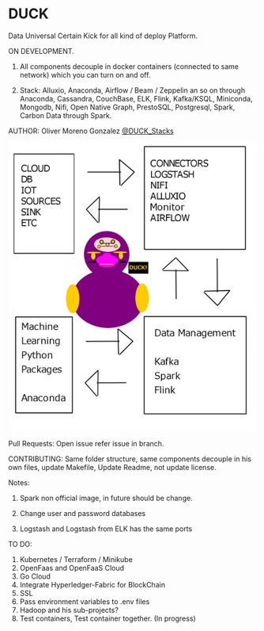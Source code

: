 # DUCK

Data Universal Certain Kick for all kind of deploy Platform.

ON DEVELOPMENT.

1) All components decouple in docker containers (connected to same network) which you can turn on and off.

2) Stack: Alluxio, Anaconda, Airflow / Beam / Zeppelin an so on through Anaconda, Cassandra, CouchBase, ELK, Flink, Kafka/KSQL, Miniconda, Mongodb, Nifi, Open Native Graph, PrestoSQL, Postgresql, Spark, Carbon Data through Spark.

AUTHOR:
Oliver Moreno Gonzalez [@DUCK_Stacks](https://instagram.com/duck_stacks?utm_source=ig_profile_share&igshid=13p4dixzlsapl)

![Alt text](docs/resources/DUCKLOGO.jpg?raw=true "DUCK Data Flow")

Pull Requests:
Open issue refer issue in branch.

CONTRIBUTING:
Same folder structure, same components decouple in his own files, update Makefile, Update Readme, not update license.


Notes:

1) Spark non official image, in future should be change.

2) Change user and password databases

3) Logstash and Logstash  from ELK has the same ports

TO DO:
1) Kubernetes / Terraform / Minikube
2) OpenFaas and OpenFaaS Cloud
3) Go Cloud 
4) Integrate Hyperledger-Fabric for BlockChain
5) SSL
6) Pass environment variables to .env files
7) Hadoop and his sub-projects?
8) Test containers, Test container together. (In progress)